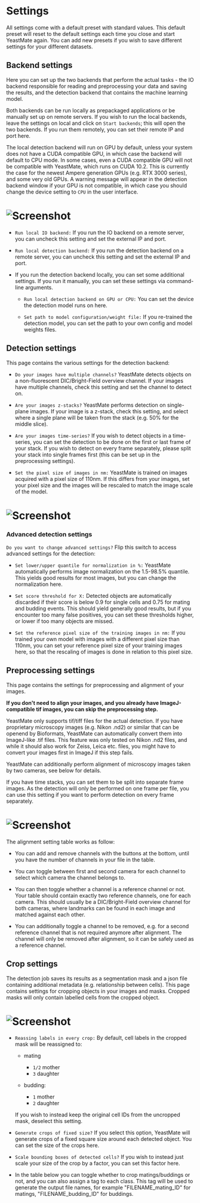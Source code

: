 # Settings

All settings come with a default preset with standard values. This default preset will reset to the default settings each time you close and start YeastMate again. You can add new presets if you wish to save different settings for your different datasets. 

## Backend settings

Here you can set up the two backends that perform the actual tasks - the IO backend responsible for reading and preprocessing your data and saving the results, and the detection backend that contains the machine learning model.

Both backends can be run locally as prepackaged applications or be manually set up on remote servers. If you wish to run the local backends, leave the settings on local and click on ```Start backends```; this will open the two backends. If you run them remotely, you can set their remote IP and port here.

The local detection backend will run on GPU by default, unless your system does not have a CUDA compatible GPU, in which case the backend will default to CPU mode. In some cases, even a CUDA compatible GPU will not be compatible with YeastMate, which runs on CUDA 10.2. This is currently the case for the newest Ampere generation GPUs (e.g. RTX 3000 series), and some very old GPUs. A warning message will appear in the detection backend window if your GPU is not compatible, in which case you should change the device setting to ```CPU``` in the user interface.

# ![Screenshot](imgs/backends.png)

* ```Run local IO backend:``` If you run the IO backend on a remote server, you can uncheck this setting and set the external IP and port.

* ```Run local detection backend:``` If you run the detection backend on a remote server, you can uncheck this setting and set the external IP and port.

* If you run the detection backend locally, you can set some additional settings. If you run it manually, you can set these settings via command-line arguments.

    * ```Run local detection backend on GPU or CPU:``` You can set the device the detection model runs on here.

    * ```Set path to model configuration/weight file:``` If you re-trained the detection model, you can set the path to your own config and model weights files.

## Detection settings

This page contains the various settings for the detection backend:

* ```Do your images have multiple channels?``` YeastMate detects objects on a non-fluorescent DIC/Bright-Field overview channel. If your images have multiple channels, check this setting and set the channel to detect on.

* ```Are your images z-stacks?``` YeastMate performs detection on single-plane images. If your image is a z-stack, check this setting, and select where a single plane will be taken from the stack (e.g. 50% for the middle slice).

* ```Are your images time-series?``` If you wish to detect objects in a time-series, you can set the detection to be done on the first or last frame of your stack. If you wish to detect on every frame separately, please split your stack into single frames first (this can be set up in the preprocessing settings).

* ```Set the pixel size of images in nm:``` YeastMate is trained on images acquired with a pixel size of 110nm. If this differs from your images, set your pixel size and the images will be rescaled to match the image scale of the model.

# ![Screenshot](imgs/detection.png)

### Advanced detection settings

```Do you want to change advanced settings?``` Flip this switch to access advanced settings for the detection:

* ```Set lower/upper quantile for normalization in %:``` YeastMate automatically performs image normalization on the 1.5-98.5% quantile. This yields good results for most images, but you can change the normalization here.

* ```Set score threshold for X:``` Detected objects are automatically discarded if their score is below 0.9 for single cells and 0.75 for mating and budding events. This should yield generally good results, but if you encounter too many false positives, you can set these thresholds higher, or lower if too many objects are missed.

* ```Set the reference pixel size of the training images in nm:``` If you trained your own model with images with a different pixel size than 110nm, you can set your reference pixel size of your training images here, so that the rescaling of images is done in relation to this pixel size.

## Preprocessing settings

This page contains the settings for preprocessing and alignment of your images. 

**If you don't need to align your images, and you already have ImageJ-compatible tif images, you can skip the preprocessing step.** 

YeastMate only supports tif/tiff files for the actual detection. If you have proprietary microscopy images (e.g. Nikon .nd2) or similar that can be openend by Bioformats, YeastMate can automatically convert them into ImageJ-like .tif files. This feature was only tested on Nikon .nd2 files, and while it should also work for Zeiss, Leica etc. files, you might have to convert your images first in ImageJ if this step fails.

YeastMate can additionally perform alignment of microscopy images taken by two cameras, see below for details.

If you have time stacks, you can set them to be split into separate frame images. As the detection will only be performed on one frame per file, you can use this setting if you want to perform detection on every frame separately.

# ![Screenshot](imgs/preprocessing.png)

The alignment setting table works as follow:

* You can add and remove channels with the buttons at the bottom, until you have the number of channels in your file in the table.

* You can toggle between first and second camera for each channel to select which camera the channel belongs to.

* You can then toggle whether a channel is a reference channel or not. Your table should contain exactly two reference channels, one for each camera. This should usually be a DIC/Bright-Field overview channel for both cameras, where landmarks can be found in each image and matched against each other.

* You can additionally toggle a channel to be removed, e.g. for a second reference channel that is not required anymore after alignment. The channel will only be removed after alignment, so it can be safely used as a reference channel.

## Crop settings

The detection job saves its results as a segmentation mask and a json file containing additional metadata (e.g. relationship between cells). This page contains settings for cropping objects in your images and masks. Cropped masks will only contain labelled cells from the cropped object.

# ![Screenshot](imgs/crop.png)

* ```Reassing labels in every crop:``` By default, cell labels in the cropped mask will be reassigned to: 

    * mating 
        * ```1/2``` mother 
        * ```3``` daughter

    * budding: 
        * ```1``` mother 
        * ```2``` daughter
        
    If you wish to instead keep the original cell IDs from the uncropped mask, deselect this setting.

* ```Generate crops of fixed size?``` If you select this option, YeastMate will generate crops of a fixed square size around each detected object. You can set the size of the crops here.

* ```Scale bounding boxes of detected cells?``` If you wish to instead just scale your size of the crop by a factor, you can set this factor here. 

* In the table below you can toggle whether to crop matings/buddings or not, and you can also assign a tag to each class. This tag will be used to generate the output file names, for example "FILENAME_mating_ID" for matings, "FILENAME_budding_ID" for buddings.
